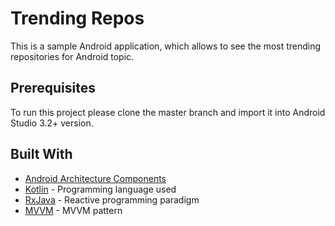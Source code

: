 # Trending Repos

This is a sample Android application, which allows to see the most trending repositories for Android topic.

## Prerequisites

To run this project please clone the master branch and import it into Android Studio 3.2+ version.

## Built With

* [Android Architecture Components](https://developer.android.com/topic/libraries/architecture/)
* [Kotlin](https://kotlinlang.org/) - Programming language used
* [RxJava](https://github.com/ReactiveX/RxJava) - Reactive programming paradigm
* [MVVM](https://en.wikipedia.org/wiki/Model%E2%80%93view%E2%80%93viewmodel) - MVVM pattern
